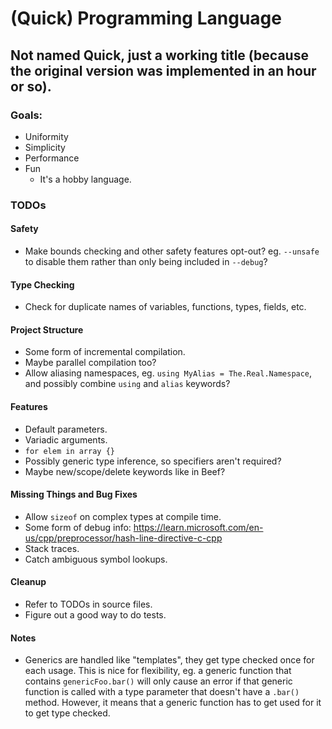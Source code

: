 # (Quick) Programming Language
## Not named Quick, just a working title (because the original version was implemented in an hour or so).

### Goals:
- Uniformity
- Simplicity
- Performance
- Fun
    - It's a hobby language.

### TODOs

#### Safety
- Make bounds checking and other safety features opt-out? eg. `--unsafe` to disable them rather than only being included in `--debug`?

#### Type Checking
- Check for duplicate names of variables, functions, types, fields, etc.

#### Project Structure
- Some form of incremental compilation.
- Maybe parallel compilation too?
- Allow aliasing namespaces, eg. `using MyAlias = The.Real.Namespace`, and possibly combine `using` and `alias` keywords?

#### Features
- Default parameters.
- Variadic arguments.
- `for elem in array {}`
- Possibly generic type inference, so specifiers aren't required?
- Maybe new/scope/delete keywords like in Beef?

#### Missing Things and Bug Fixes
- Allow `sizeof` on complex types at compile time.
- Some form of debug info: https://learn.microsoft.com/en-us/cpp/preprocessor/hash-line-directive-c-cpp
- Stack traces.
- Catch ambiguous symbol lookups.

#### Cleanup
- Refer to TODOs in source files.
- Figure out a good way to do tests.

#### Notes
- Generics are handled like "templates", they get type checked once for each usage. This is nice for flexibility, eg. a generic function that contains `genericFoo.bar()` will only cause an error if that generic function is called with a type parameter that doesn't have a `.bar()` method. However, it means that a generic function has to get used for it to get type checked.